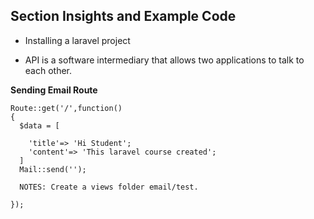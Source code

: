 ## Section Insights and Example Code 

- Installing a laravel project 

- API is a software intermediary that allows two applications to talk to each other. 

**Sending Email Route**
```
Route::get('/',function()
{
  $data = [

    'title'=> 'Hi Student';
    'content'=> 'This laravel course created';
  ]
  Mail::send('');

  NOTES: Create a views folder email/test. 

});